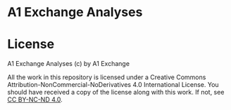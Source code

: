A1 Exchange Analyses
====================


# License

A1 Exchange Analyses (c) by A1 Exchange

All the work in this repository is licensed under a
Creative Commons Attribution-NonCommercial-NoDerivatives 4.0 International License. You should have received a copy of the license along with this
work. If not, see [CC BY-NC-ND 4.0](http://creativecommons.org/licenses/by-nc-nd/4.0/).
